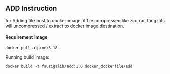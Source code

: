 ## ADD Instruction
for Adding file host to docker image, if file compressed like zip, rar, tar.gz its will uncompressed / extract to docker image destination. 

#### Requirement image
```
docker pull alpine:3.18
```

Running build image:
```
docker build -t fauzigalih/add:1.0 docker_dockerfile/add
```
